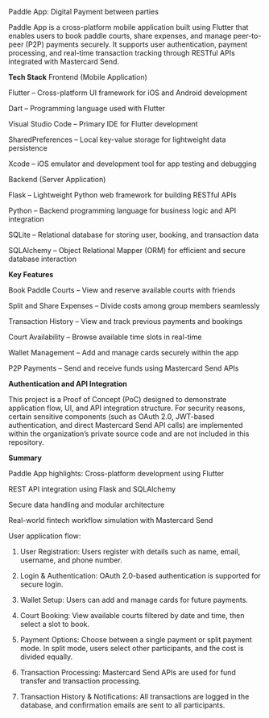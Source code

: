 Paddle App: Digital Payment between parties

Paddle App is a cross-platform mobile application built using Flutter that enables users to book paddle courts, share expenses, and manage peer-to-peer (P2P) payments securely.
It supports user authentication, payment processing, and real-time transaction tracking through RESTful APIs integrated with Mastercard Send.


**Tech Stack**
Frontend (Mobile Application)

Flutter – Cross-platform UI framework for iOS and Android development

Dart – Programming language used with Flutter

Visual Studio Code – Primary IDE for Flutter development

SharedPreferences – Local key-value storage for lightweight data persistence

Xcode – iOS emulator and development tool for app testing and debugging

Backend (Server Application)

Flask – Lightweight Python web framework for building RESTful APIs

Python – Backend programming language for business logic and API integration

SQLite – Relational database for storing user, booking, and transaction data

SQLAlchemy – Object Relational Mapper (ORM) for efficient and secure database interaction



**Key Features**

Book Paddle Courts – View and reserve available courts with friends

Split and Share Expenses – Divide costs among group members seamlessly

Transaction History – View and track previous payments and bookings

Court Availability – Browse available time slots in real-time

Wallet Management – Add and manage cards securely within the app

P2P Payments – Send and receive funds using Mastercard Send APIs



**Authentication and API Integration**

This project is a Proof of Concept (PoC) designed to demonstrate application flow, UI, and API integration structure.
For security reasons, certain sensitive components (such as OAuth 2.0, JWT-based authentication, and direct Mastercard Send API calls) are implemented within the organization’s private source code and are not included in this repository.


**Summary**

Paddle App highlights:
Cross-platform development using Flutter

REST API integration using Flask and SQLAlchemy

Secure data handling and modular architecture

Real-world fintech workflow simulation with Mastercard Send



User application flow:
1. User Registration:
Users register with details such as name, email, username, and phone number.

2. Login & Authentication:
OAuth 2.0-based authentication is supported for secure login.

3. Wallet Setup:
Users can add and manage cards for future payments.

4. Court Booking:
View available courts filtered by date and time, then select a slot to book.

5. Payment Options:
Choose between a single payment or split payment mode.
In split mode, users select other participants, and the cost is divided equally.

6. Transaction Processing:
Mastercard Send APIs are used for fund transfer and transaction processing.

7. Transaction History & Notifications:
All transactions are logged in the database, and confirmation emails are sent to all participants.


